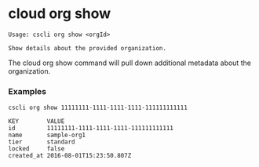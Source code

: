 # cloud org show

```
Usage: cscli org show <orgId>

Show details about the provided organization.
```

The  cloud org show command will pull down additional metadata about the organization.

### Examples

```
cscli org show 11111111-1111-1111-1111-111111111111

KEY        VALUE
id         11111111-1111-1111-1111-111111111111
name       sample-org1
tier       standard
locked     false
created_at 2016-08-01T15:23:50.807Z
```

## 



